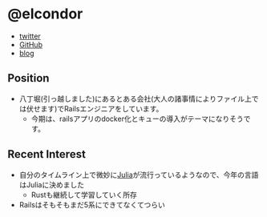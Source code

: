 @elcondor
====

- [twitter](https://twitter.com/elcondor)
- [GitHub](https://github.com/condor)
- [blog](http://blog.el-condor.net/)

Position
----

- 八丁堀(引っ越しました)にあるとある会社(大人の諸事情によりファイル上では伏せます)でRailsエンジニアをしています。
  - 今期は、railsアプリのdocker化とキューの導入がテーマになりそうです。

Recent Interest
----

- 自分のタイムライン上で微妙に[Julia](https://julialang.org/)が流行っているようなので、今年の言語はJuliaに決めました
    - Rustも継続して学習していく所存
- Railsはそもそもまだ5系にできてなくてつらい

